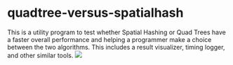 # quadtree-versus-spatialhash
This is a utility program to test whether Spatial Hashing or Quad Trees have a faster overall performance and helping a programmer make a choice between the two algorithms. This includes a result visualizer, timing logger, and other similar tools.
<img src="https://i.imgur.com/OCMm7ZI.png" />
